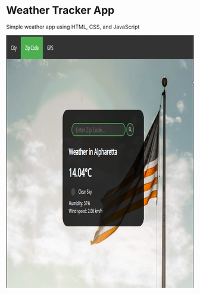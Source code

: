 # Weather Tracker App 


Simple weather app using HTML, CSS, and JavaScript

<p align="center">
  <a href="https://">
    <img
      alt="Parking Master"
      src="resources\images\screenshot.png"
       width="916"
       height="681"
    />
  </a>
</p>